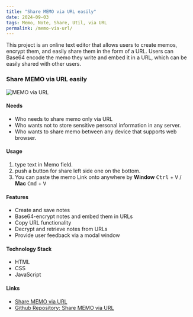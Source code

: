 ```yaml
---
title: "Share MEMO via URL easily"
date: 2024-09-03
tags: Memo, Note, Share, Util, via URL
permalink: /memo-via-url/
---
```


This project is an online text editor that allows users to create memos, encrypt them, and easily share them in the form of a URL. Users can Base64 encode the memo they write and embed it in a URL, which can be easily shared with other users.

### Share MEMO via URL easily

<img src="{{site.assets}}{{ page.permalink }}memoViaURL.JPG" alt="MEMO via URL">

#### Needs

- Who needs to share memo only via URL
- Who wants not to store sensitive personal information in any server.
- Who wants to share memo between any device that supports web browser.

#### Usage

1. type text in Memo field.
2. push a button for share left side one on the bottom.
3. You can paste the memo Link onto anywhere by **Window** <kbd>Ctrl</kbd> + <kbd>V</kbd> / **Mac** <kbd>Cmd</kbd> + <kbd>V</kbd>

#### Features

- Create and save notes
- Base64-encrypt notes and embed them in URLs
- Copy URL functionality
- Decrypt and retrieve notes from URLs
- Provide user feedback via a modal window

#### Technology Stack

- HTML
- CSS
- JavaScript

#### Links

- [Share MEMO via URL](https://saramjh.github.io/URLmemo)
- [Github Repository: Share MEMO via URL](https://github.com/saramjh/URLmemo)
